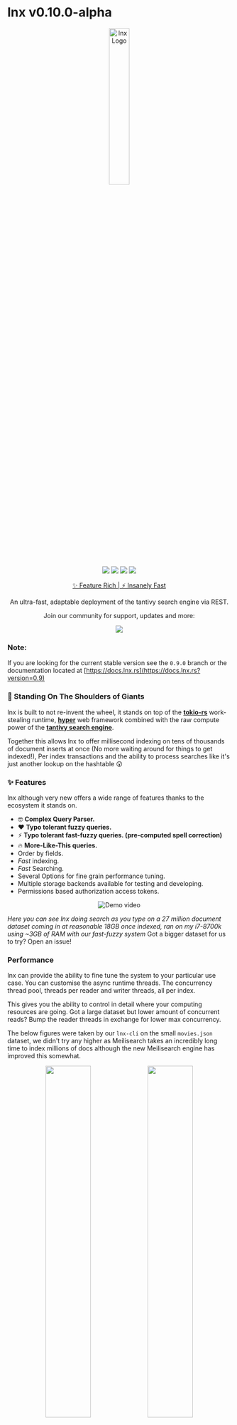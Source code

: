 <p align="center">
    <h1>lnx v0.10.0-alpha</h1>
</p>

<p align="center">
  <img width="30%" src="https://user-images.githubusercontent.com/57491488/156235904-5c0f956f-1bd7-4b7e-8cd0-fd344db7e632.png" alt="lnx Logo">
</p>

#
<p align="center">
  <a href="https://github.com/lnx-search/lnx/stargazers"><img src="https://img.shields.io/github/stars/lnx-search/lnx"/></a>
  <a href="hhttps://github.com/lnx-search/lnx/issues"><img src="https://img.shields.io/github/issues/lnx-search/lnx"/></a>
  <a href="https://github.com/lnx-search/lnx/blob/master/LICENSE"><img src="https://img.shields.io/github/license/lnx-search/lnx"/></a>
  <a href="https://docs.lnx.rs"><img src="https://img.shields.io/badge/Docs-alive-sucess"/></a>
</p>
<p align="center"><a href="https://lnx.rs">✨ Feature Rich | ⚡ Insanely Fast</a></p>
<p align="center">An ultra-fast, adaptable deployment of the tantivy search engine via REST.</p>
<p align="center">
  Join our community for support, updates and more:
</p>
<p align="center">
  <a href="https://discord.gg/hPr7BQGgb4"><img src="https://img.shields.io/badge/Discord-7289DA?style=for-the-badge&logo=discord&logoColor=white"/></a>  
</p>

### Note:
If you are looking for the current stable version see the `0.9.0` branch or the documentation located at [https://docs.lnx.rs](https://docs.lnx.rs?version=0.9)

### 🌟 Standing On The Shoulders of Giants
lnx is built to not re-invent the wheel, it stands on top of the [**tokio-rs**](https://tokio.rs) work-stealing runtime, [**hyper**](https://hyper.rs/) web framework combined with the raw compute power of the [**tantivy search engine**](https://github.com/tantivy-search/tantivy).

Together this allows lnx to offer millisecond indexing on tens of thousands of document inserts at once (No more waiting around for things to get indexed!), Per index transactions and the ability to process searches like it's just another lookup on the hashtable 😲

### ✨ Features
lnx although very new offers a wide range of features thanks to the ecosystem it stands on.

- 🤓 **Complex Query Parser.**
- ❤️ **Typo tolerant fuzzy queries.**
- ⚡️ **Typo tolerant fast-fuzzy queries. (pre-computed spell correction)**
- 🔥 **More-Like-This queries.**
- Order by fields.
- *Fast* indexing.
- *Fast* Searching.
- Several Options for fine grain performance tuning.
- Multiple storage backends available for testing and developing.
- Permissions based authorization access tokens.

<p align="center">
  <img src="https://i.imgur.com/QovtWlc.gif" alt="Demo video"/>
</p>

*Here you can see lnx doing search as you type on a 27 million document dataset coming in at reasonable 18GB once indexed, ran on my i7-8700k using ~3GB of RAM with our fast-fuzzy system*
Got a bigger dataset for us to try? Open an issue!

### Performance
lnx can provide the ability to fine tune the system to your particular use case. You can customise the async runtime threads. The concurrency thread pool, threads per reader and writer threads, all per index.

This gives you the ability to control in detail where your computing resources are going. Got a large dataset but lower amount of concurrent reads? Bump the reader 
threads in exchange for lower max concurrency.

The below figures were taken by our `lnx-cli` on the small `movies.json` dataset, we didn't try any higher as Meilisearch takes an incredibly long time to index millions of docs although the new Meilisearch engine has improved this somewhat.

<p align="center">
<img width="45%" src="https://user-images.githubusercontent.com/57491488/149216271-6d30eae4-bb42-4121-a734-9fbd1bac2902.png"/>
<img width="45%" src="https://user-images.githubusercontent.com/57491488/149216285-705d4700-e10f-4ffe-a0f2-2fb325ba3004.png"/>
</p>

### 💔 Limitations
As much as lnx provides a wide range of features, it can not do it all being such a young system. Naturally, it has some limitations:

- lnx is not distributed (yet) so this really does just scale vertically.
- Simple but not too simple, lnx can't offer the same level of ease of use compared to MeiliSearch due to its schema-full nature and wide range of tuning options. With more tuning comes more settings, unfortunately.
- Metrics (yet)

### Local Development

Setup and usage is overall, as simple as cloning the repo and running `cargo build` or `cargo run` but on linux there
is an additional caveat due to the DIRECT_IO implementation requirements:

lnx requires a kernel with a recent enough io_uring support, at least current enough to run discovery probes. The minimum version at this time is 5.8.

Please also note lnx requires at least 512 KiB of locked memory for io_uring to work. You can increase the memlock resource limit (rlimit) as follows:
```
$ vi /etc/security/limits.conf
*    hard    memlock        512
*    soft    memlock        512
```

> Please note that 512 KiB is the minimum needed to spawn a single executor. 
> Spawning multiple executors (multi-core runtime) may require you to raise the limit accordingly.

To make the new limits effective, you need to log in to the machine again. You can verify that the limits are updated by running the following:

```shell
$ ulimit -l
512
```
